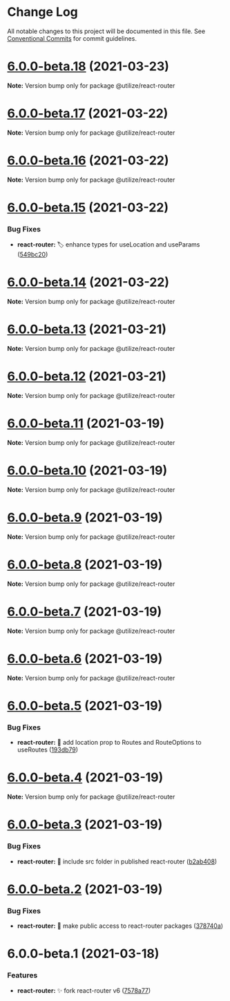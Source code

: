 # Change Log

All notable changes to this project will be documented in this file.
See [Conventional Commits](https://conventionalcommits.org) for commit guidelines.

# [6.0.0-beta.18](https://github.com/MatejBransky/utilize/compare/@utilize/react-router@6.0.0-beta.17...@utilize/react-router@6.0.0-beta.18) (2021-03-23)

**Note:** Version bump only for package @utilize/react-router

# [6.0.0-beta.17](https://github.com/MatejBransky/utilize/compare/@utilize/react-router@6.0.0-beta.16...@utilize/react-router@6.0.0-beta.17) (2021-03-22)

**Note:** Version bump only for package @utilize/react-router

# [6.0.0-beta.16](https://github.com/MatejBransky/utilize/compare/@utilize/react-router@6.0.0-beta.15...@utilize/react-router@6.0.0-beta.16) (2021-03-22)

**Note:** Version bump only for package @utilize/react-router

# [6.0.0-beta.15](https://github.com/MatejBransky/utilize/compare/@utilize/react-router@6.0.0-beta.14...@utilize/react-router@6.0.0-beta.15) (2021-03-22)

### Bug Fixes

- **react-router:** :label: enhance types for useLocation and useParams ([549bc20](https://github.com/MatejBransky/utilize/commit/549bc20559fda8e6eac5b34eef00ed95de09cfe2))

# [6.0.0-beta.14](https://github.com/MatejBransky/utilize/compare/@utilize/react-router@6.0.0-beta.13...@utilize/react-router@6.0.0-beta.14) (2021-03-22)

**Note:** Version bump only for package @utilize/react-router

# [6.0.0-beta.13](https://github.com/MatejBransky/utilize/compare/@utilize/react-router@6.0.0-beta.12...@utilize/react-router@6.0.0-beta.13) (2021-03-21)

**Note:** Version bump only for package @utilize/react-router

# [6.0.0-beta.12](https://github.com/MatejBransky/utilize/compare/@utilize/react-router@6.0.0-beta.11...@utilize/react-router@6.0.0-beta.12) (2021-03-21)

**Note:** Version bump only for package @utilize/react-router

# [6.0.0-beta.11](https://github.com/MatejBransky/utilize/compare/@utilize/react-router@6.0.0-beta.10...@utilize/react-router@6.0.0-beta.11) (2021-03-19)

**Note:** Version bump only for package @utilize/react-router

# [6.0.0-beta.10](https://github.com/MatejBransky/utilize/compare/@utilize/react-router@6.0.0-beta.9...@utilize/react-router@6.0.0-beta.10) (2021-03-19)

**Note:** Version bump only for package @utilize/react-router

# [6.0.0-beta.9](https://github.com/MatejBransky/utilize/compare/@utilize/react-router@6.0.0-beta.8...@utilize/react-router@6.0.0-beta.9) (2021-03-19)

**Note:** Version bump only for package @utilize/react-router

# [6.0.0-beta.8](https://github.com/MatejBransky/utilize/compare/@utilize/react-router@6.0.0-beta.7...@utilize/react-router@6.0.0-beta.8) (2021-03-19)

**Note:** Version bump only for package @utilize/react-router

# [6.0.0-beta.7](https://github.com/MatejBransky/utilize/compare/@utilize/react-router@6.0.0-beta.6...@utilize/react-router@6.0.0-beta.7) (2021-03-19)

**Note:** Version bump only for package @utilize/react-router

# [6.0.0-beta.6](https://github.com/MatejBransky/utilize/compare/@utilize/react-router@6.0.0-beta.5...@utilize/react-router@6.0.0-beta.6) (2021-03-19)

**Note:** Version bump only for package @utilize/react-router

# [6.0.0-beta.5](https://github.com/MatejBransky/utilize/compare/@utilize/react-router@6.0.0-beta.4...@utilize/react-router@6.0.0-beta.5) (2021-03-19)

### Bug Fixes

- **react-router:** :bug: add location prop to Routes and RouteOptions to useRoutes ([193db79](https://github.com/MatejBransky/utilize/commit/193db79c2826c36d8cac3e099f7062cd9ebcff5c))

# [6.0.0-beta.4](https://github.com/MatejBransky/utilize/compare/@utilize/react-router@6.0.0-beta.3...@utilize/react-router@6.0.0-beta.4) (2021-03-19)

**Note:** Version bump only for package @utilize/react-router

# [6.0.0-beta.3](https://github.com/MatejBransky/utilize/compare/@utilize/react-router@6.0.0-beta.2...@utilize/react-router@6.0.0-beta.3) (2021-03-19)

### Bug Fixes

- **react-router:** :bug: include src folder in published react-router ([b2ab408](https://github.com/MatejBransky/utilize/commit/b2ab4089ff1dbbc7623df9c2661419aa80960610))

# [6.0.0-beta.2](https://github.com/MatejBransky/utilize/compare/@utilize/react-router@6.0.0-beta.1...@utilize/react-router@6.0.0-beta.2) (2021-03-19)

### Bug Fixes

- **react-router:** :green_heart: make public access to react-router packages ([378740a](https://github.com/MatejBransky/utilize/commit/378740af7ba9794d5979569fb1f4ccaeca3d9667))

# 6.0.0-beta.1 (2021-03-18)

### Features

- **react-router:** :sparkles: fork react-router v6 ([7578a77](https://github.com/MatejBransky/utilize/commit/7578a773123129a007101bf061e96da2c2b16c13))
